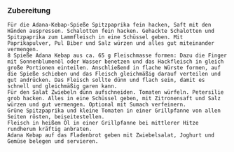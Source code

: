 ### Zubereitung

    Für die Adana-Kebap-Spieße Spitzpaprika fein hacken, Saft mit den Händen auspressen. Schalotten fein hacken. Gehackte Schalotten und Spitzpaprika zum Lammfleisch in eine Schüssel geben. Mit Paprikapulver, Pul Biber und Salz würzen und alles gut miteinander vermengen.
    8 Spieße Adana Kebap aus ca. 65 g Fleischmasse formen: Dazu die Finger mit Sonnenblumenöl oder Wasser benetzen und das Hackfleisch in gleich große Portionen einteilen. Anschließend in flache Würste formen, auf die Spieße schieben und das Fleisch gleichmäßig darauf verteilen und gut andrücken. Das Fleisch sollte dünn und flach sein, damit es schnell und gleichmäßig garen kann.
    Für den Salat Zwiebeln dünn aufschneiden. Tomaten würfeln. Petersilie grob hacken. Alles in eine Schüssel geben, mit Zitronensaft und Salz würzen und gut vermengen. Optional mit Sumach verfeinern.
    Grüne Spitzpaprika und kleine Tomaten in einer Grillpfanne von allen Seiten rösten, beiseitestellen.
    Fleisch in heißem Öl in einer Grillpfanne bei mittlerer Hitze rundherum kräftig anbraten.
    Adana Kebap auf das Fladenbrot geben mit Zwiebelsalat, Joghurt und Gemüse belegen und servieren.
